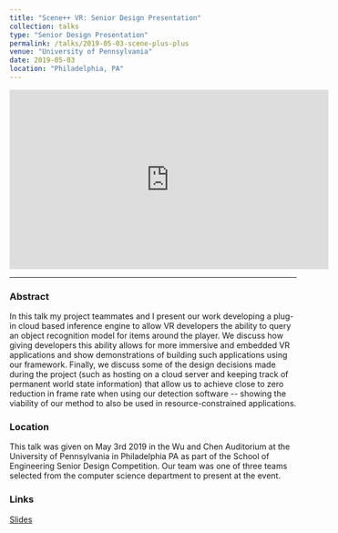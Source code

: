```yaml
---
title: "Scene++ VR: Senior Design Presentation"
collection: talks
type: "Senior Design Presentation"
permalink: /talks/2019-05-03-scene-plus-plus
venue: "University of Pennsylvania"
date: 2019-05-03
location: "Philadelphia, PA"
---
```


<iframe width="560" height="315" src="https://www.youtube.com/embed/ljx3pi4VJgc" title="YouTube video player" frameborder="0" allow="accelerometer; autoplay; clipboard-write; encrypted-media; gyroscope; picture-in-picture; web-share" allowfullscreen></iframe>

-------
### Abstract
In this talk my project teammates and I present our work developing a plug-in cloud based inference engine to allow VR developers the ability to query an object recognition model for items around the player. We discuss how giving developers this ability allows for more immersive and embedded VR applications and show demonstrations of building such applications using our framework. Finally, we discuss some of the design decisions made during the project (such as hosting on a cloud server and keeping track of permanent world state information) that allow us to achieve close to zero reduction in frame rate when using our detection software -- showing the viability of our method to also be used in resource-constrained applications.

### Location
This talk was given on May 3rd 2019 in the Wu and Chen Auditorium at the University of Pennsylvania in Philadelphia PA as part of the School of Engineering Senior Design Competition. Our team was one of three teams selected from the computer science department to present at the event.

### Links
[Slides](https://docs.google.com/presentation/d/1tyDvLDD6t_AWCp3kE9BCG5sgpXUnL84NIwWMu41hiZg/edit?usp=sharing)